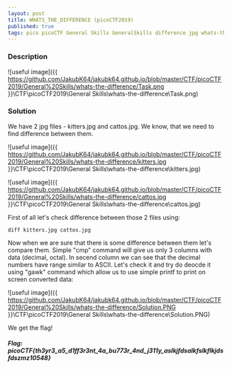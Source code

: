 ```yaml
---
layout: post
title: WHATS_THE_DIFFERENCE (picoCTF2019)
published: true
tags: pico picoCTF General Skills GeneralSkills difference jpg whats-the-difference picoCTF2019
---
```


### Description

![useful image]({{ https://github.com/JakubK64/jakubk64.github.io/blob/master/CTF/picoCTF2019/General%20Skills/whats-the-difference/Task.png }}\CTF\picoCTF2019\General Skills\whats-the-difference\Task.png)

### Solution
We have 2 jpg files - kitters.jpg and cattos.jpg. We know, that we need to find difference between them.

![useful image]({{ https://github.com/JakubK64/jakubk64.github.io/blob/master/CTF/picoCTF2019/General%20Skills/whats-the-difference/kitters.jpg }}\CTF\picoCTF2019\General Skills\whats-the-difference\kitters.jpg)

![useful image]({{ https://github.com/JakubK64/jakubk64.github.io/blob/master/CTF/picoCTF2019/General%20Skills/whats-the-difference/cattos.jpg }}\CTF\picoCTF2019\General Skills\whats-the-difference\cattos.jpg)

First of all let's check difference between those 2 files using:

```unix
diff kitters.jpg cattos.jpg
```

Now when we are sure that there is some difference between them let's compare them. Simple "cmp" command will give us only 3 columns with data (decimal, octal). In secend column we can see that the decimal numbers have range similar to ASCII. Let's check it and try do deocde it using "gawk" command which allow us to use simple printf to print on screen converted data:

![useful image]({{ https://github.com/JakubK64/jakubk64.github.io/blob/master/CTF/picoCTF2019/General%20Skills/whats-the-difference/Solution.PNG }}\CTF\picoCTF2019\General Skills\whats-the-difference\Solution.PNG)

We get the flag!

#### *Flag: picoCTF{th3yr3_a5_d1ff3r3nt_4a_bu773r_4nd_j311y_aslkjfdsalkfslkflkjdsfdszmz10548}*
